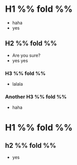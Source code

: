 # H1 %% fold %%

- haha
- yes

## H2 %% fold %% 

- Are you sure?
- yes yes
### H3 %% fold %% 

- lalala

### Another H3 %% fold %%

- haha

# H1 %% fold %%

## h2 %% fold %%

- yes